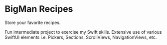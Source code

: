 # BigMan Recipes
Store your favorite recipes.

Fun intermediate project to exercise my Swift skills. Extensive use of various SwiftUI elements i.e. Pickers, Sections, ScrollViews, NavigationViews, etc. 
